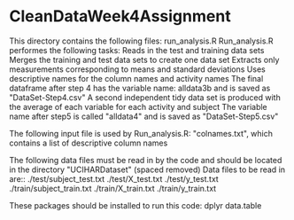 # CleanDataWeek4Assignment

This directory contains the following files: run_analysis.R
Run_analysis.R performes the following tasks:
  Reads in the test and training data sets 
  Merges the training and test data sets to create one data set
  Extracts only measurements corresponding to means and standard deviations
  Uses descriptive names for the column names and activity names
  The final dataframe after step 4 has the variable name: alldata3b and is saved as "DataSet-Step4.csv"
  A second independent tidy data set is produced with the average of each variable for each activity and subject
  The variable name after step5 is called "alldata4" and is saved as "DataSet-Step5.csv"
  
  The following input file is used by Run_analysis.R: "colnames.txt", which contains a list of descriptive column names
  
  The following data files must be read in by the code and should be located in the directory "UCIHARDataset" (spaced removed)
  Data files to be read in are::
     ./test/subject_test.txt
     ./test/X_test.txt
     ./test/y_test.txt
     ./train/subject_train.txt
     ./train/X_train.txt 
     ./train/y_train.txt
    
  These packages should be installed to run this code:
    dplyr
    data.table
    
